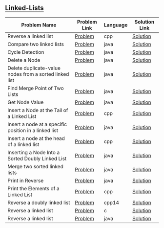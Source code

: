 ## [Linked-Lists](https://www.hackerrank.com/domains/data-structures/linked-lists)

| Problem Name                                           | Problem Link                                                                                                            | Language | Solution Link                                                             |
|--------------------------------------------------------|-------------------------------------------------------------------------------------------------------------------------|----------|---------------------------------------------------------------------------|
| Reverse a linked list                                  | [Problem](https://www.hackerrank.com/challenges/reverse-a-linked-list/problem)                                          | cpp      | [Solution](./reverse-a-linked-list.cpp)                                   |
| Compare two linked lists                               | [Problem](https://www.hackerrank.com/challenges/compare-two-linked-lists/problem)                                       | java     | [Solution](./compare-two-linked-lists.java)                               |
| Cycle Detection                                        | [Problem](https://www.hackerrank.com/challenges/detect-whether-a-linked-list-contains-a-cycle/problem)                  | java     | [Solution](./Cycle-Detection.java)                                        |
| Delete a Node                                          | [Problem](https://www.hackerrank.com/challenges/delete-a-node-from-a-linked-list/problem)                               | java     | [Solution](./Delete-a-Node.java)                                          |
| Delete duplicate-value nodes from a sorted linked list | [Problem](https://www.hackerrank.com/challenges/delete-duplicate-value-nodes-from-a-sorted-linked-list/problem)         | java     | [Solution](./delete-duplicate-value-nodes-from-a-sorted-linked-list.java) |
| Find Merge Point of Two Lists                          | [Problem](https://www.hackerrank.com/challenges/find-the-merge-point-of-two-joined-linked-lists/problem)                | java     | [Solution](./Find-Merge-Point-of-Two-Lists.java)                          |
| Get Node Value                                         | [Problem](https://www.hackerrank.com/challenges/get-the-value-of-the-node-at-a-specific-position-from-the-tail/problem) | java     | [Solution](./Get-Node-Value.java)                                         |
| Insert a Node at the Tail of a Linked List             | [Problem](https://www.hackerrank.com/challenges/insert-a-node-at-the-tail-of-a-linked-list/problem)                     | cpp      | [Solution](./insert-a-node-at-the-tail-of-a-linked-list.cpp)              |
| Insert a node at a specific position in a linked list  | [Problem](https://www.hackerrank.com/challenges/insert-a-node-at-a-specific-position-in-a-linked-list/problem)          | java     | [Solution](./insert-a-node-at-a-specific-position-in-a-linked-list.java)  |
| Insert a node at the head of a linked list             | [Problem](https://www.hackerrank.com/challenges/insert-a-node-at-the-head-of-a-linked-list/problem)                     | cpp      | [Solution](./insert-a-node-at-the-head-of-a-linked-list.cpp)              |
| Inserting a Node Into a Sorted Doubly Linked List      | [Problem](https://www.hackerrank.com/challenges/insert-a-node-into-a-sorted-doubly-linked-list/problem)                 | java     | [Solution](./Inserting-a-Node-Into-a-Sorted-Doubly-Linked-List.java)      |
| Merge two sorted linked lists                          | [Problem](https://www.hackerrank.com/challenges/merge-two-sorted-linked-lists/problem)                                  | java     | [Solution](./merge-two-sorted-linked-lists.java)                          |
| Print in Reverse                                       | [Problem](https://www.hackerrank.com/challenges/print-the-elements-of-a-linked-list-in-reverse/problem)                 | java     | [Solution](./Print-in-Reverse.java)                                       |
| Print the Elements of a Linked List                    | [Problem](https://www.hackerrank.com/challenges/print-the-elements-of-a-linked-list/problem)                            | cpp      | [Solution](./print-the-elements-of-a-linked-list.cpp)                     |
| Reverse a doubly linked list                           | [Problem](https://www.hackerrank.com/challenges/reverse-a-doubly-linked-list/problem)                                   | cpp14    | [Solution](./reverse-a-doubly-linked-list.cpp)                            |
| Reverse a linked list                                  | [Problem](https://www.hackerrank.com/challenges/reverse-a-linked-list/problem)                                          | c        | [Solution](./reverse-a-linked-list.c)                                     |
| Reverse a linked list                                  | [Problem](https://www.hackerrank.com/challenges/reverse-a-linked-list/problem)                                          | java     | [Solution](./reverse-a-linked-list.java)                                  |
